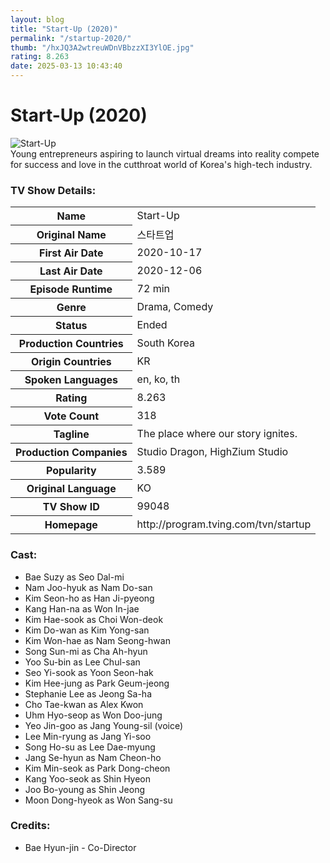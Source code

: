 ```yaml
---
layout: blog
title: "Start-Up (2020)"
permalink: "/startup-2020/"
thumb: "/hxJQ3A2wtreuWDnVBbzzXI3YlOE.jpg"
rating: 8.263
date: 2025-03-13 10:43:40
---
```

<h1 class="title">Start-Up (2020)</h1><div class="poster"><img src="{{ site.imglink }}/hxJQ3A2wtreuWDnVBbzzXI3YlOE.jpg" class="img-fluid my-3" alt="Start-Up"/></div><div class="plot">Young entrepreneurs aspiring to launch virtual dreams into reality compete for success and love in the cutthroat world of Korea's high-tech industry.</div><h3>TV Show Details:</h3><table class="table table-bordered details"><tr><th>Name</th><td>Start-Up</td></tr><tr><th>Original Name</th><td>스타트업</td></tr><tr><th>First Air Date</th><td>2020-10-17</td></tr><tr><th>Last Air Date</th><td>2020-12-06</td></tr><tr><th>Episode Runtime</th><td>72 min</td></tr><tr><th>Genre</th><td>Drama, Comedy</td></tr><tr><th>Status</th><td>Ended</td></tr><tr><th>Production Countries</th><td>South Korea</td></tr><tr><th>Origin Countries</th><td>KR</td></tr><tr><th>Spoken Languages</th><td>en, ko, th</td></tr><tr><th>Rating</th><td>8.263</td></tr><tr><th>Vote Count</th><td>318</td></tr><tr><th>Tagline</th><td>The place where our story ignites.</td></tr><tr><th>Production Companies</th><td>Studio Dragon, HighZium Studio</td></tr><tr><th>Popularity</th><td>3.589</td></tr><tr><th>Original Language</th><td>KO</td></tr><tr><th>TV Show ID</th><td>99048</td></tr><tr><th>Homepage</th><td>http://program.tving.com/tvn/startup</td></tr></table><h3>Cast:</h3><ul class="list-group cast"><li>Bae Suzy as Seo Dal-mi</li><li>Nam Joo-hyuk as Nam Do-san</li><li>Kim Seon-ho as Han Ji-pyeong</li><li>Kang Han-na as Won In-jae</li><li>Kim Hae-sook as Choi Won-deok</li><li>Kim Do-wan as Kim Yong-san</li><li>Kim Won-hae as Nam Seong-hwan</li><li>Song Sun-mi as Cha Ah-hyun</li><li>Yoo Su-bin as Lee Chul-san</li><li>Seo Yi-sook as Yoon Seon-hak</li><li>Kim Hee-jung as Park Geum-jeong</li><li>Stephanie Lee as Jeong Sa-ha</li><li>Cho Tae-kwan as Alex Kwon</li><li>Uhm Hyo-seop as Won Doo-jung</li><li>Yeo Jin-goo as Jang Young-sil (voice)</li><li>Lee Min-ryung as Jang Yi-soo</li><li>Song Ho-su as Lee Dae-myung</li><li>Jang Se-hyun as Nam Cheon-ho</li><li>Kim Min-seok as Park Dong-cheon</li><li>Kang Yoo-seok as Shin Hyeon</li><li>Joo Bo-young as Shin Jeong</li><li>Moon Dong-hyeok as Won Sang-su</li></ul><h3>Credits:</h3><ul class="list-group crew"><li>Bae Hyun-jin - Co-Director</li></ul>